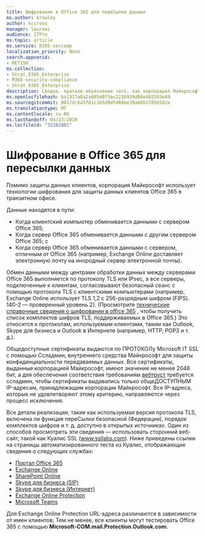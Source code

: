 ```yaml
---
title: Шифрование в Office 365 для переСылки данных
ms.author: krowley
author: kccross
manager: laurawi
audience: ITPro
ms.topic: article
ms.service: O365-seccomp
localization_priority: None
search.appverid:
- MET150
ms.collection:
- Strat_O365_Enterprise
- M365-security-compliance
- Strat_O365_Enterprise
description: Сводка. краткое объяснение того, как корпорация Майкрософт шифрует данные при передаче.
ms.openlocfilehash: ba1317a0a2a685d0f3ac2216939d04e402503e49
ms.sourcegitcommit: 0017dc6a5f81c165d9dfd88be39a6bb17856582e
ms.translationtype: MT
ms.contentlocale: ru-RU
ms.lasthandoff: 04/23/2019
ms.locfileid: "32262801"
---
```

# <a name="office-365-encryption-for-data-in-transit"></a>Шифрование в Office 365 для пересылки данных

Помимо защиты данных клиентов, корпорация Майкрософт использует технологии шифрования для защиты данных клиентов Office 365 в транзитном офисе. 

Данные находятся в пути:

- Когда клиентский компьютер обменивается данными с сервером Office 365;
- Когда сервер Office 365 обменивается данными с другим сервером Office 365; с
- Когда сервер Office 365 обменивается данными с сервером, отличным от Office 365 (например, Exchange Online доставляет электронную почту на инородный сервер электронной почты).

Обмен данными между центрами обработки данных между серверами Office 365 выполняется по протоколу TLS или IPsec, а все серверы, подключенные к клиентам, согласовывают безопасный сеанс с помощью протокола TLS с клиентскими компьютерами (например, Exchange Online использует TLS 1,2 с 256-разрядным шифром (FIPS). 140-2 — проверенный уровень 2). (Просмотрите [технические справочные сведения о шифровании в office 365](https://support.office.com/article/Technical-reference-details-about-encryption-in-Office-365-862CBE93-4268-4EF9-BA79-277545ECF221) , чтобы получить список комплектов шифров TLS, поддерживаемых в Office 365.) Это относится к протоколам, используемым клиентами, таким как Outlook, Skype для бизнеса и Outlook в Интернете (например, HTTP, POP3 и т. д.).

Общедоступные сертификаты выдаются по ПРОТОКОЛу Microsoft IT SSL с помощью Ссладмин, внутреннего средства Майкрософт для защиты конфиденциальности передаваемых данных. Все сертификаты, выданные корпорацией Майкрософт, имеют значение не менее 2048 бит, а для обеспечения соответствия требованиям [вебтруст](http://www.webtrust.org/homepage-documents/item70372.pdf) требуется ссладмин, чтобы сертификаты выдавались только общеДОСТУПНЫМ IP-адресам, принадлежащим корпорации Майкрософт. Все IP-адреса, которые не удовлетворяют этому критерию, направляются через процесс исключения.

Все детали реализации, такие как используемая версия протокола TLS, включена ли функция переСылки безопасной (Федерации), порядок комплектов шифров и т. д. доступно в открытых источниках. Один из способов просмотреть эти сведения — использовать сторонний веб-сайт, такой как Куалис SSL (www.ssllabs.com). Ниже приведены ссылки на страницы автоматизированного теста из Куалис, отображающие сведения о следующих службах:

- [Портал Office 365](https://www.ssllabs.com/ssltest/analyze.html?d=portal.office.com&hideResults=on)
- [Exchange Online](https://www.ssllabs.com/ssltest/analyze.html?d=outlook.office365.com&hideResults=on)
- [SharePoint Online](https://www.ssllabs.com/ssltest/analyze.html?d=microsoft-my.sharepoint.com&hideResults=on)
- [Skype для бизнеса (SIP)](https://www.ssllabs.com/ssltest/analyze.html?d=sipdir.online.lync.com)
- [Skype для бизнеса (Интернет)](https://www.ssllabs.com/ssltest/analyze.html?d=webdir.online.lync.com&hideResults=on)
- [Exchange Online Protection](https://ssl-tools.net/mailservers/microsoft-com.mail.protection.outlook.com)
- [Microsoft Teams](https://www.ssllabs.com/ssltest/analyze.html?d=teams.microsoft.com&latest)

Для Exchange Online Protection URL-адреса различаются в зависимости от имен клиентов; Тем не менее, все клиенты могут тестировать Office 365 с помощью **Microsoft-COM.mail.Protection.Outlook.com**.
